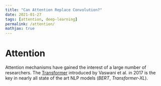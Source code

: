 ```yaml
---
title: "Can Attention Replace Convolution?"
date: 2021-01-27
tags: [attention, deep-learning]
permalink: /attention/
mathjax: true
---
```


# Attention
Attention mechanisms have gained the interest of a large number of researchers. 
The [Transformer](https://arxiv.org/abs/1706.03762) introduced by Vaswani et al. in 2017 is the key in nearly all state of the art NLP models (*BERT*, *Transformer-XL*).



